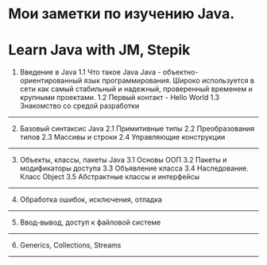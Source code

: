 # Мои заметки по изучению Java.
Learn Java with JM, Stepik
======================
1. Введение в Java
1.1 Что такое Java
Java - объектно-ориентированный язык программирования. Широко используется в сети как самый стабильный и надежный, проверенный временем и крупными проектами.
1.2 Первый контакт - Hello World
1.3 Знакомство со средой разработки
----------------------
2. Базовый синтаксис Java
2.1 Примитивные типы
2.2 Преобразования типов
2.3 Массивы и строки
2.4 Управляющие конструкции
----------------------
3. Объекты, классы, пакеты Java
3.1 Основы ООП
3.2 Пакеты и модификаторы доступа
3.3 Объявление класса
3.4 Наследование. Класс Object
3.5 Абстрактные классы и интерфейсы
----------------------
4. Обработка ошибок, исключения, отладка
----------------------
5. Ввод-вывод, доступ к файловой системе
----------------------
6. Generics, Collections, Streams
----------------------

